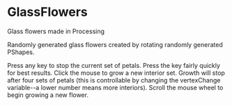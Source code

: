 # GlassFlowers
Glass flowers made in Processing

Randomly generated glass flowers created by rotating randomly generated PShapes.

Press any key to stop the current set of petals.  Press the key fairly quickly for best results.  Click the mouse to grow a new interior set.  Growth will stop after four sets of petals (this is controllable by changing the vertexChange variable--a lower number means more interiors).  Scroll the mouse wheel to begin growing a new flower.
